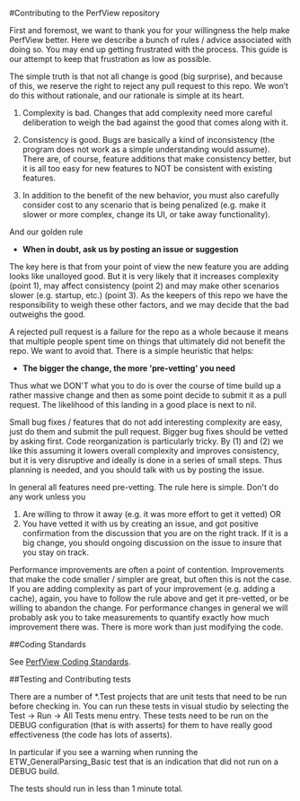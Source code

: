 #Contributing to the PerfView repository

First and foremost, we want to thank you for your willingness the help make PerfView better.
Here we describe a bunch of rules / advice associated with doing so. You may end up 
getting frustrated with the process.   This guide is our attempt to keep that frustration
as low as possible.   

The simple truth is that not all change is good (big surprise), and because of this, we reserve 
the right to reject any pull request to this repo. We won’t do this without rationale, and 
our rationale is simple at its heart.

1. Complexity is bad.   Changes that add complexity need more careful deliberation 
to weigh the bad against the good that comes along with it. 

2. Consistency is good.   Bugs are basically a kind of inconsistency (the program does 
not work as a simple understanding would assume). There are, of course, feature additions
that make consistency better, but it is all too easy for new features to NOT be consistent
with existing features. 

3. In addition to the benefit of the new behavior, you must also carefully consider
cost to any scenario that is being penalized (e.g. make it slower or more complex,
change its UI, or take away functionality).  

And our golden rule 

*  **When in doubt, ask us by posting an issue or suggestion**

The key here is that from your point of view the new feature you are adding looks like unalloyed 
good.  But it is very likely that it increases complexity (point 1), may affect consistency (point 2) 
and may make other scenarios slower (e.g. startup, etc.) (point 3).   As the keepers of this repo we 
have the responsibility to weigh these other factors, and we may decide that the bad outweighs
the good.

A rejected pull request is a failure for the repo as a whole because it means that multiple people 
spent time on things that ultimately did not benefit the repo.   We want to avoid that.  There 
is a simple heuristic that helps:

* **The bigger the change, the more 'pre-vetting' you need**

Thus what we DON'T what you to do is over the course of time build up a rather massive change
and then as some point decide to submit it as a pull request.   The likelihood of this landing
in a good place is next to nil.    

Small bug fixes / features that do not add interesting complexity are easy, just do them and 
submit the pull request.   Bigger bug fixes should be vetted by asking first.   Code 
reorganization is particularly tricky.  By (1) and (2) we like this assuming it lowers overall
complexity and improves consistency, but it is very disruptive and ideally is done in a series
of small steps.   Thus planning is needed, and you should talk with us by posting the issue.   

In general all features need pre-vetting.   The rule here is simple.  Don't do any work unless
you 

1. Are willing to throw it away (e.g. it was more effort to get it vetted) OR
2. You have vetted it with us by creating an issue, and got positive confirmation from the 
   discussion that you are on the right track.   If it is a big change, you should ongoing
   discussion on the issue to insure that you stay on track.   

Performance improvements are often a point of contention.   Improvements that make the code
smaller / simpler are great, but often this is not the case.   If you are adding complexity as
part of your improvement (e.g. adding a cache), again, you have to follow the rule above
and get it pre-vetted, or be willing to abandon the change.   For performance changes in
general we will probably ask you to take measurements to quantify exactly how much improvement
there was.    There is more work than just modifying the code. 

##Coding Standards

See [PerfView Coding Standards](documentation/CodingStandards.md). 

##Testing and Contributing tests

There are a number of *.Test projects that are unit tests that need to be run before checking in.
You can run these tests in visual studio by selecting the Test -> Run -> All Tests menu entry.
These tests need to be run on the DEBUG configuration (that is with asserts) for them to 
have really good effectiveness (the code has lots of asserts).   

In particular if you see a warning when running the ETW_GeneralParsing_Basic test that is 
an indication that did not run on a DEBUG build. 

The tests should run in less than 1 minute total.   
